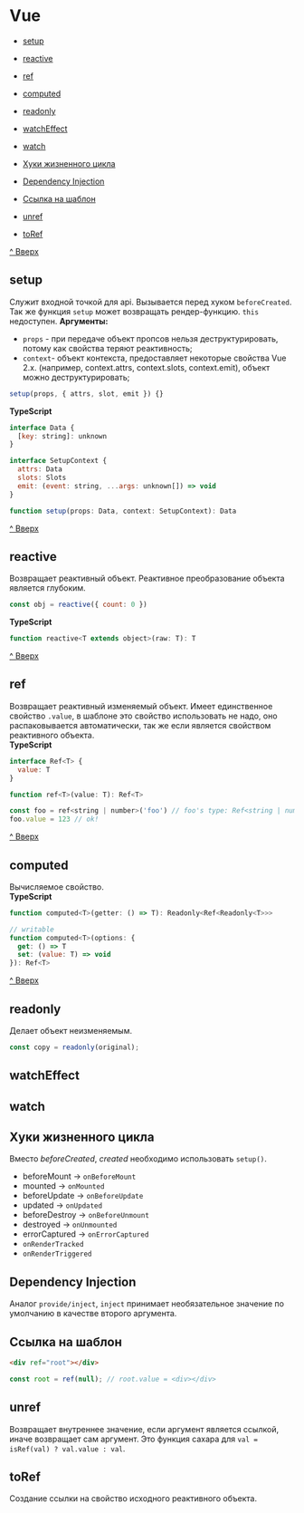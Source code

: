 # Vue <a name='home'></a> 

* [setup](#setup)
* [reactive](#reactive)
* [ref](#ref)
* [computed](#computed)
* [readonly](#readonly)
* [watchEffect](#watchEffect)
* [watch](#watch)

* [Хуки жизненного цикла](#hooks)
* [Dependency Injection](#di)
* [Ссылка на шаблон](#template)

* [unref](#unref)
* [toRef](#toRef)

[^ Вверх](#home) 
## setup <a name='setup'></a>
Служит входной точкой для api. Вызывается перед хуком ```beforeCreated```. Так же функция ```setup``` может возвращать рендер-функцию. ```this``` недоступен.
**Аргументы:**  
* ```props``` - при передаче объект пропсов нельзя деструктурировать, потому как свойства теряют реактивность;  
* ```context```- объект контекста, предоставляет некоторые свойства Vue 2.x. (например, context.attrs, context.slots, context.emit), объект можно деструктурировать;

```javascript
setup(props, { attrs, slot, emit }) {}
```

**TypeScript**
```javascript
interface Data {
  [key: string]: unknown
}

interface SetupContext {
  attrs: Data
  slots: Slots
  emit: (event: string, ...args: unknown[]) => void
}

function setup(props: Data, context: SetupContext): Data
```


[^ Вверх](#home) 
## reactive <a name='reactive'></a>
Возвращает реактивный объект. Реактивное преобразование объекта является глубоким.
```javascript
const obj = reactive({ count: 0 })
```
**TypeScript**
```javascript
function reactive<T extends object>(raw: T): T
```


[^ Вверх](#home) 
## ref <a name='ref'></a>
Возвращает реактивный изменяемый объект. Имеет единственное свойство ```.value```, в шаблоне это свойство использовать не надо, оно распаковывается автоматически, так же если является свойством реактивного объекта.  
**TypeScript**  
```javascript
interface Ref<T> {
  value: T
}

function ref<T>(value: T): Ref<T>

const foo = ref<string | number>('foo') // foo's type: Ref<string | number>
foo.value = 123 // ok!
``` 


[^ Вверх](#home) 
## computed <a name='computed'></a>
Вычисляемое свойство.  
**TypeScript**
```javascript
function computed<T>(getter: () => T): Readonly<Ref<Readonly<T>>>

// writable
function computed<T>(options: {
  get: () => T
  set: (value: T) => void
}): Ref<T>
```



[^ Вверх](#home) 
## readonly <a name='readonly'></a>
Делает объект неизменяемым.
```javascript
const copy = readonly(original);
```


## watchEffect <a name='watchEffect'></a>

## watch <a name='watch'></a>



## Хуки жизненного цикла <a name='hooks'></a>
Вместо *beforeCreated*, *created* необходимо использовать ```setup()```.  
* beforeMount -> ```onBeforeMount```  
* mounted -> ```onMounted```  
* beforeUpdate -> ```onBeforeUpdate```  
* updated -> ```onUpdated```  
* beforeDestroy -> ```onBeforeUnmount```  
* destroyed -> ```onUnmounted```  
* errorCaptured -> ```onErrorCaptured```
* ```onRenderTracked```  
* ```onRenderTriggered```



## Dependency Injection <a name='di'></a>
Аналог ```provide/inject```, ```inject``` принимает необязательное значение по умолчанию в качестве второго аргумента.



## Ссылка на шаблон <a name='template'></a>
```html
<div ref="root"></div>
```
```javascript
const root = ref(null); // root.value = <div></div>
```

## unref <a name='unref'></a>
Возвращает внутреннее значение, если аргумент является ссылкой, иначе возвращает сам аргумент. Это функция сахара для ```val = isRef(val) ? val.value : val```.



## toRef <a name='toRef'></a>
Создание ссылки на свойство исходного реактивного объекта.